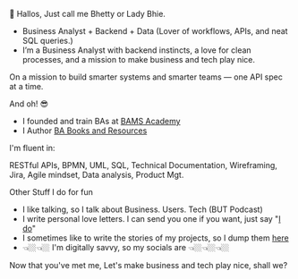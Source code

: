 👋 Hallos, Just call me Bhetty or Lady Bhie.

- Business Analyst + Backend + Data (Lover of workflows, APIs, and neat SQL queries.)
- I’m a Business Analyst with backend instincts, a love for clean processes, and a mission to make business and tech play nice.

On a mission to build smarter systems and smarter teams — one API spec at a time.


And oh! 😎
- I founded and train BAs at [BAMS Academy](www.bamsacademy.com)
- I Author [BA Books and Resources](https://selar.com/m/LadyBhie)

I'm fluent in:

RESTful APIs, BPMN, UML, SQL, Technical Documentation, Wireframing, Jira, Agile mindset, Data analysis, Product Mgt.




Other Stuff I do for fun
- I like talking, so I talk about Business. Users. Tech (BUT Podcast)
- I write personal love letters. I can send you one if you want, just say "[I do](https://www.linkedin.com/newsletters/bams-7233877166860476416)"
- I sometimes like to write the stories of my projects, so I dump them [here](https://medium.com/@elizabeth.ekenimoh)
- 👈🏼👈🏼 I'm digitally savvy, so my socials are 👈🏼👈🏼👈🏼




Now that you've met me, Let's make business and tech play nice, shall we?

